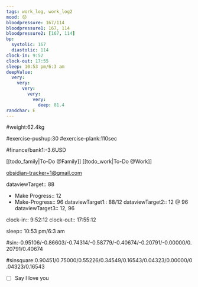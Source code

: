 ```yaml
---
tags: work_log, work_log2
mood: 😞
bloodpressure: 167/114
bloodpressure1: 167, 114
bloodpressure2: [167, 114]
bp:
  systolic: 167
  diastolic: 114
clock-in: 9:52
clock-out: 17:55
sleep: 10:53 pm/6:3 am
deepValue:
  very:
    very:
      very:
        very:
          very:
            deep: 81.4
randchar: E
---
```


#weight:62.4kg

#exercise-pushup:30
#exercise-plank:110sec

#finance/bank1:-3.6USD

[[todo_family|To-Do @Family]]
[[todo_work|To-Do @Work]]

obsidian-tracker+1@gmail.com

dataviewTarget:: 88

- Make Progress:: 12
- Make-Progress:: 96
  dataviewTarget1:: 88/12
  dataviewTarget2:: 12 @ 96
  dataviewTarget3:: 12, 96

clock-in:: 9:52:12
clock-out:: 17:55:12

sleep:: 10:53 pm/6:3 am

#sin:-0.95106/-0.86603/-0.74314/-0.58779/-0.40674/-0.20791/-0.00000/0.20791/0.40674

#sinsquare:0.90451/0.75000/0.55226/0.34549/0.16543/0.04323/0.00000/0.04323/0.16543

- [ ] Say I love you

